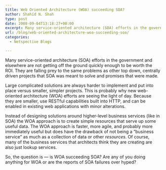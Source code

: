 ```yaml
---
title: Web Oriented Architecture (WOA) succeeding SOA?
author: Shahid N. Shah
type: post
date: 2008-09-04T13:18:27+00:00
excerpt: Many service-oriented architecture (SOA) efforts in the government and elsewhere are not getting off the ground quickly enough to be worth the ROI. They are falling prey to the same problems as other top down, centrally driven projects that SOA was meant to solve and promises that were made.
url: /blog/web-oriented-architecture-woa-succeeding-soa/
categories:
  - Netspective Blogs

---
```

Many service-oriented architecture (SOA) efforts in the government and elsewhere are not getting off the ground quickly enough to be worth the ROI. They are falling prey to the same problems as other top down, centrally driven projects that SOA was meant to solve and promises that were made.

Large complicated solutions are always harder to implement and put into place versus smaller, simpler projects. This is probably why new web-oriented architecture (WOA) efforts are seeing the light of day. Because they are smaller, use RESTful capabilities built into HTTP, and can be enabled in existing web applications with minor alterations.

Instead of designing solutions around higher-level business services (like in SOA) the WOA approach is to create simple resources that serve up some useful data. The WOA approach is faster, more agile, and probably more immediately useful but does have the drawback of not being a &#8220;business service&#8221; as much as a collection of data or other _resources_. Of course, many of the business services that architects think they are creating are also just lookup services.

So, the question is &#8212; is WOA succeeding SOA? Are any of you doing anything for WOA or are the reports of SOA failures over hyped?